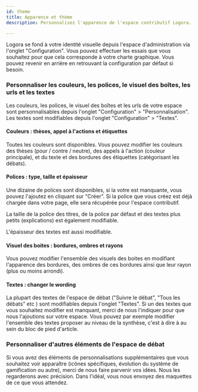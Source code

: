 ```yaml
---
id: theme
title: Apparence et thème
description: Personnalisez l'apparence de l'espace contributif Logora.

---
```


Logora se fond à votre identité visuelle depuis l'espace d'administration via l'onglet "Configuration".
Vous pouvez effectuer les essais que vous souhaitez pour que cela corresponde à votre charte graphique. 
Vous pouvez revenir en arrière en retrouvant la configuration par défaut si besoin. 

### Personnaliser les couleurs, les polices, le visuel des boîtes, les urls et les textes

Les couleurs, les polices, le visuel des boîtes et les urls de votre espace sont personnalisables depuis l'onglet "Configuration" > "Personnalisation".
Les textes sont modifiables depuis l'onglet "Configuration" > "Textes".

#### Couleurs : thèses, appel à l'actions et étiquettes

Toutes les couleurs sont disponibles. Vous pouvez modifier les couleurs des thèses (pour / contre / neutre), des appels à l'action (couleur principale), et du texte et des bordures des étiquettes (catégorisant les débats). 

#### Polices : type, taille et épaisseur

Une dizaine de polices sont disponibles, si la votre est manquante, vous pouvez l'ajoutez en cliquant sur "Créer". Si la police que vous créez est déjà chargée dans votre page, elle sera récupérée pour l'espace contributif. 

La taille de la police des titres, de la police par défaut et des textes plus petits (explications) est également modifiable.  

L'épaisseur des textes est aussi modifiable. 

#### Visuel des boites : bordures, ombres et rayons

Vous pouvez modifier l'ensemble des visuels des boites en modifiant l'apparence des bordures, des ombres de ces bordures ainsi que leur rayon (plus ou moins arrondi). 

#### Textes : changer le wording

La plupart des textes de l'espace de débat ("Suivre le débat", "Tous les débats" etc ) sont modifiables depuis l'onglet "Textes". Si un des textes que vous souhaitez modifier est manquant, merci de nous l'indiquer pour que nous l'ajoutions sur votre espace. 
Vous pouvez par exemple modifier l'ensemble des textes proposer au niveau de la synthèse, c'est à dire à au sein du bloc de pied d'article. 

### Personnaliser d'autres éléments de l'espace de débat

Si vous avez des éléments de personnalisations supplémentaires que vous souhaitez voir apparaître (icônes spécifiques, évolution du système de gamification ou autre), merci de nous faire parvenir vos idées. Nous les regarderons avec précision. Dans l'idéal, vous nous envoyez des maquettes de ce que vous attendez.  
